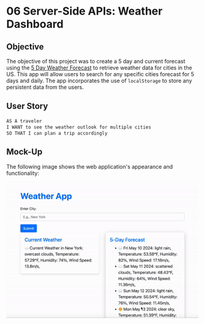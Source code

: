 # 06 Server-Side APIs: Weather Dashboard

## Objective

The objective of this project was to create a 5 day and current forecast using the [5 Day Weather Forecast](https://openweathermap.org/forecast5) to retrieve weather data for cities in the US. This app will allow users to search for any specific cities forecast for 5 days and daily. The app incorporates the use of `localStorage` to store any persistent data from the users. 

## User Story

```
AS A traveler
I WANT to see the weather outlook for multiple cities
SO THAT I can plan a trip accordingly
```
## Mock-Up

The following image shows the web application's appearance and functionality:

![The following is a visual of the overall functionality of the weather dashboard](./assets/images/weatherdashboardtutorial.gif)

